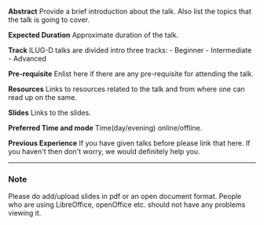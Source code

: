 **Abstract**
	Provide a brief introduction about the talk.
    Also list the topics that the talk is going to cover.
        
**Expected Duration**
    Approximate duration of the talk.

**Track**
   	ILUG-D talks are divided intro three tracks:
    	- Beginner
        - Intermediate
        - Advanced

**Pre-requisite**
   	Enlist here if there are any pre-requisite for attending the talk.
        
**Resources**
    Links to resources related to the talk and from where one can 
    read up on the same.

**Slides**
    Links to the slides.

**Preferred Time and mode**
    Time(day/evening) online/offline.

**Previous Experience**
    If you have given talks before please link that here. If you haven't then don't worry, we would definitely help you.

---
### Note
Please do add/upload slides in pdf or an open document format.
People who are using LibreOffice, openOffice etc. should not have any problems viewing it.
